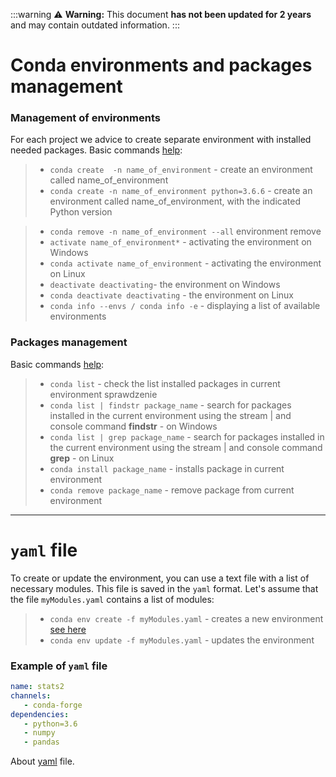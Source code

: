 :::warning
⚠️ **Warning:** This document **has not been updated for 2 years** and may contain outdated information.
:::

# Conda environments and packages management

### Management of environments

For each project we advice to create separate environment with installed needed packages. Basic commands [help]( https://conda.io/docs/user-guide/tasks/manage-environments.html):

  >- `conda create  -n name_of_environment` - create an environment called name_of_environment
  >- `conda create -n name_of_environment python=3.6.6` - create an environment called name_of_environment, with the indicated Python version
  
  >- `conda remove -n name_of_environment --all` environment remove
  >- `activate name_of_environment*` - activating the environment on Windows
  >- `conda activate name_of_environment` - activating the environment on Linux
  >- `deactivate deactivating`- the environment on Windows
  >- `conda deactivate deactivating` - the environment on Linux
  >- `conda info --envs / conda info -e` - displaying a list of available environments
       

### Packages management

Basic commands [help](https://docs.conda.io/projects/conda/en/latest/user-guide/tasks/manage-pkgs.html):

  >- `conda list` - check the list installed packages in current environment sprawdzenie  
  >- `conda list | findstr package_name` - search for packages installed in the current environment using the stream | and console command **findstr** - on Windows  
  >- `conda list | grep package_name` - search for packages installed in the current environment using the stream | and console command **grep** - on Linux  
  >- `conda install package_name` - installs package in current environment  
  >- `conda remove package_name` - remove package from current environment  
---


# `yaml` file 

To create or update the environment, you can use a text file with a list of necessary modules. This file is saved in the `yaml` format. Let's assume that the file `myModules.yaml` contains a list of modules:

  >- `conda env create -f myModules.yaml` - creates a new environment [see here](https://docs.conda.io/projects/conda/en/latest/user-guide/tasks/manage-environments.html#creating-an-environment-from-an-environment-yml-file)
  >- `conda env update -f myModules.yaml` - updates the environment


### Example of `yaml` file

```yaml
name: stats2
channels:
   - conda-forge
dependencies:  
   - python=3.6
   - numpy
   - pandas
```

About [yaml](https://en.wikipedia.org/wiki/YAML) file.

